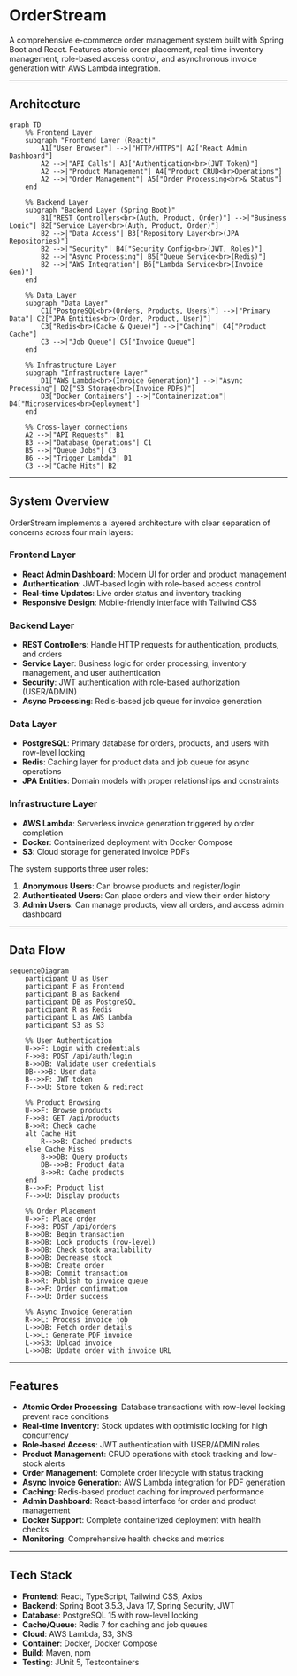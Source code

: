 # OrderStream

A comprehensive e-commerce order management system built with Spring Boot and React. Features atomic order placement, real-time inventory management, role-based access control, and asynchronous invoice generation with AWS Lambda integration.

---

## Architecture

```mermaid
graph TD
    %% Frontend Layer
    subgraph "Frontend Layer (React)"
        A1["User Browser"] -->|"HTTP/HTTPS"| A2["React Admin Dashboard"]
        A2 -->|"API Calls"| A3["Authentication<br>(JWT Token)"]
        A2 -->|"Product Management"| A4["Product CRUD<br>Operations"]
        A2 -->|"Order Management"| A5["Order Processing<br>& Status"]
    end

    %% Backend Layer
    subgraph "Backend Layer (Spring Boot)"
        B1["REST Controllers<br>(Auth, Product, Order)"] -->|"Business Logic"| B2["Service Layer<br>(Auth, Product, Order)"]
        B2 -->|"Data Access"| B3["Repository Layer<br>(JPA Repositories)"]
        B2 -->|"Security"| B4["Security Config<br>(JWT, Roles)"]
        B2 -->|"Async Processing"| B5["Queue Service<br>(Redis)"]
        B2 -->|"AWS Integration"| B6["Lambda Service<br>(Invoice Gen)"]
    end

    %% Data Layer
    subgraph "Data Layer"
        C1["PostgreSQL<br>(Orders, Products, Users)"] -->|"Primary Data"| C2["JPA Entities<br>(Order, Product, User)"]
        C3["Redis<br>(Cache & Queue)"] -->|"Caching"| C4["Product Cache"]
        C3 -->|"Job Queue"| C5["Invoice Queue"]
    end

    %% Infrastructure Layer
    subgraph "Infrastructure Layer"
        D1["AWS Lambda<br>(Invoice Generation)"] -->|"Async Processing"| D2["S3 Storage<br>(Invoice PDFs)"]
        D3["Docker Containers"] -->|"Containerization"| D4["Microservices<br>Deployment"]
    end

    %% Cross-layer connections
    A2 -->|"API Requests"| B1
    B3 -->|"Database Operations"| C1
    B5 -->|"Queue Jobs"| C3
    B6 -->|"Trigger Lambda"| D1
    C3 -->|"Cache Hits"| B2
```

---

## System Overview

OrderStream implements a layered architecture with clear separation of concerns across four main layers:

### **Frontend Layer**

- **React Admin Dashboard**: Modern UI for order and product management
- **Authentication**: JWT-based login with role-based access control
- **Real-time Updates**: Live order status and inventory tracking
- **Responsive Design**: Mobile-friendly interface with Tailwind CSS

### **Backend Layer**

- **REST Controllers**: Handle HTTP requests for authentication, products, and orders
- **Service Layer**: Business logic for order processing, inventory management, and user authentication
- **Security**: JWT authentication with role-based authorization (USER/ADMIN)
- **Async Processing**: Redis-based job queue for invoice generation

### **Data Layer**

- **PostgreSQL**: Primary database for orders, products, and users with row-level locking
- **Redis**: Caching layer for product data and job queue for async operations
- **JPA Entities**: Domain models with proper relationships and constraints

### **Infrastructure Layer**

- **AWS Lambda**: Serverless invoice generation triggered by order completion
- **Docker**: Containerized deployment with Docker Compose
- **S3**: Cloud storage for generated invoice PDFs

The system supports three user roles:

1. **Anonymous Users**: Can browse products and register/login
2. **Authenticated Users**: Can place orders and view their order history
3. **Admin Users**: Can manage products, view all orders, and access admin dashboard

---

## Data Flow

```mermaid
sequenceDiagram
    participant U as User
    participant F as Frontend
    participant B as Backend
    participant DB as PostgreSQL
    participant R as Redis
    participant L as AWS Lambda
    participant S3 as S3

    %% User Authentication
    U->>F: Login with credentials
    F->>B: POST /api/auth/login
    B->>DB: Validate user credentials
    DB-->>B: User data
    B-->>F: JWT token
    F-->>U: Store token & redirect

    %% Product Browsing
    U->>F: Browse products
    F->>B: GET /api/products
    B->>R: Check cache
    alt Cache Hit
        R-->>B: Cached products
    else Cache Miss
        B->>DB: Query products
        DB-->>B: Product data
        B->>R: Cache products
    end
    B-->>F: Product list
    F-->>U: Display products

    %% Order Placement
    U->>F: Place order
    F->>B: POST /api/orders
    B->>DB: Begin transaction
    B->>DB: Lock products (row-level)
    B->>DB: Check stock availability
    B->>DB: Decrease stock
    B->>DB: Create order
    B->>DB: Commit transaction
    B->>R: Publish to invoice queue
    B-->>F: Order confirmation
    F-->>U: Order success

    %% Async Invoice Generation
    R->>L: Process invoice job
    L->>DB: Fetch order details
    L->>L: Generate PDF invoice
    L->>S3: Upload invoice
    L->>DB: Update order with invoice URL
```

---

## Features

- **Atomic Order Processing**: Database transactions with row-level locking prevent race conditions
- **Real-time Inventory**: Stock updates with optimistic locking for high concurrency
- **Role-based Access**: JWT authentication with USER/ADMIN roles
- **Product Management**: CRUD operations with stock tracking and low-stock alerts
- **Order Management**: Complete order lifecycle with status tracking
- **Async Invoice Generation**: AWS Lambda integration for PDF generation
- **Caching**: Redis-based product caching for improved performance
- **Admin Dashboard**: React-based interface for order and product management
- **Docker Support**: Complete containerized deployment with health checks
- **Monitoring**: Comprehensive health checks and metrics

---

## Tech Stack

- **Frontend**: React, TypeScript, Tailwind CSS, Axios
- **Backend**: Spring Boot 3.5.3, Java 17, Spring Security, JWT
- **Database**: PostgreSQL 15 with row-level locking
- **Cache/Queue**: Redis 7 for caching and job queues
- **Cloud**: AWS Lambda, S3, SNS
- **Container**: Docker, Docker Compose
- **Build**: Maven, npm
- **Testing**: JUnit 5, Testcontainers
